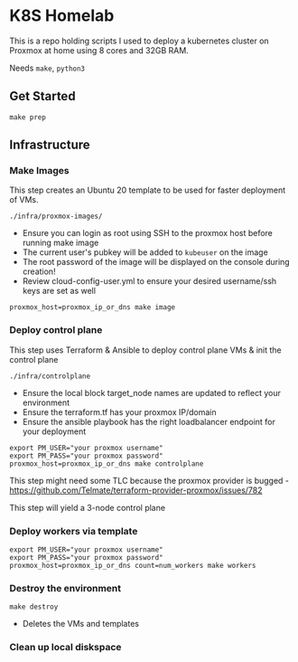 # K8S Homelab

This is a repo holding scripts I used to deploy a kubernetes cluster on Proxmox at home using 8 cores and 32GB RAM.

Needs `make`, `python3`

## Get Started

```
make prep
```

## Infrastructure

### Make Images

This step creates an Ubuntu 20 template to be used for faster deployment of VMs.

`./infra/proxmox-images/`

* Ensure you can login as root using SSH to the proxmox host before running make image
* The current user's pubkey will be added to `kubeuser` on the image
* The root password of the image will be displayed on the console during creation!
* Review cloud-config-user.yml to ensure your desired username/ssh keys are set as well

`proxmox_host=proxmox_ip_or_dns make image` 

### Deploy control plane

This step uses Terraform & Ansible to deploy control plane VMs & init the control plane

`./infra/controlplane`

* Ensure the local block target_node names are updated to reflect your environment
* Ensure the terraform.tf has your proxmox IP/domain
* Ensure the ansible playbook has the right loadbalancer endpoint for your deployment

```
export PM_USER="your proxmox username"
export PM_PASS="your proxmox password"
proxmox_host=proxmox_ip_or_dns make controlplane
```

This step might need some TLC because the proxmox provider is bugged - https://github.com/Telmate/terraform-provider-proxmox/issues/782

This step will yield a 3-node control plane

### Deploy workers via template

```
export PM_USER="your proxmox username"
export PM_PASS="your proxmox password"
proxmox_host=proxmox_ip_or_dns count=num_workers make workers
```

### Destroy the environment

```make destroy```

* Deletes the VMs and templates

### Clean up local diskspace